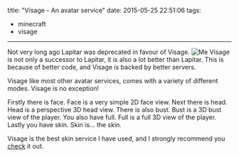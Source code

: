 title: "Visage - An avatar service"
date: 2015-05-25 22:51:06
tags:
  - minecraft
  - visage
---
Not very long ago Lapitar was deprecated in favour of Visage.
![Me](https://visage.gameminers.com/full/512/3923ded05a0b4dadba834d870cb3e328.png)
Visage is not only a successor to Lapitar, it is also a lot better than Lapitar.
This is because of better code, and Visage is backed by better servers.

Visage like most other avatar services, comes with a variety of different modes. Visage is no exception!

Firstly there is face. Face is a very simple 2D face view.
Next there is head. Head is a perspective 3D head view.
There is also bust. Bust is a 3D bust view of the player.
You also have full. Full is a full 3D view of the player.
Lastly you have skin. Skin is... the skin.

Visage is the best skin service I have used, and I strongly recommend you [check](https://visage.gameminers.com/) it out.
